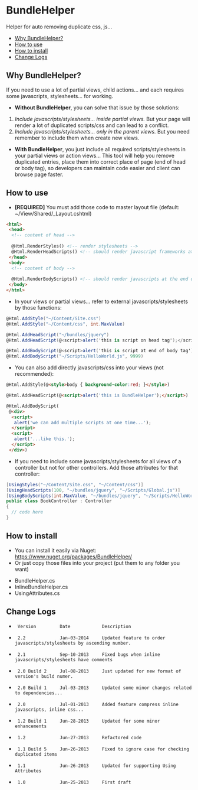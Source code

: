 BundleHelper
============
Helper for auto removing duplicate css, js...

 * [Why BundleHelper?](#why-bundlehelper)
 * [How to use](#how-to-use)
 * [How to install](#how-to-install)
 * [Change Logs](#change-logs)

Why BundleHelper?
------------
If you need to use a lot of partial views, child actions... and each requires some javascripts, stylesheets... for working.
 * __Without BundleHelper__, you can solve that issue by those solutions:
  1. _Include javascripts/stylesheets... inside partial views._ But your page will render a lot of duplicated scripts/css and can lead to a conflict.
  2. _Include javascripts/stylesheets... only in the parent views._ But you need remember to include them when create new views.

 * __With BundleHelper__, you just include all required scripts/stylesheets in your partial views or action views... This tool will help you remove duplicated entries, place them into correct place of page (end of head or body tag), so developers can maintain code easier and client can browse page faster.

How to use
------------
* __[REQUIRED]__ You must add those code to master layout file (default: ~/View/Shared/_Layout.cshtml)

```html
<html>
 <head>
  <!-- content of head -->
  
  @Html.RenderStyles() <!-- render stylesheets -->
  @Html.RenderHeadScripts() <!-- should render javascript frameworks at the end of head tag -->
 </head>
 <body>
  <!-- content of body -->
  
  @Html.RenderBodyScripts() <!-- should render javascripts at the end of body -->
 </body>
</html>
```

* In your views or partial views... refer to external javascripts/stylesheets by those functions:

```csharp
@Html.AddStyle("~/Content/Site.css")
@Html.AddStyle("~/Content/css", int.MaxValue)

@Html.AddHeadScript("~/bundles/jquery")
@Html.AddHeadScript(@<script>alert('this is script on head tag');</script>, 100)

@Html.AddBodyScript(@<script>alert('this is script at end of body tag');</script>)
@Html.AddBodyScript("~/Scripts/HelloWorld.js", 9999)
```

* You can also add directly javascripts/css into your views (not recommended):

```html
@Html.AddStyle(@<style>body { background-color:red; }</style>)

@Html.AddHeadScript(@<script>alert('this is BundleHelper');</script>)

@Html.AddBodyScript(
 @<div>
  <script>
   alert('we can add multiple scripts at one time...');
  </script>
  <script>
   alert('...like this.');
  </script>
 </div>)
```
 
* If you need to include some javascripts/stylesheets for all views of a controller but not for other controllers. Add those attributes for that controller:

```csharp
[UsingStyles("~/Content/Site.css", "~/Content/css")]
[UsingHeadScripts(100, "~/bundles/jquery", "~/Scripts/Global.js")]
[UsingBodyScripts(int.MaxValue, "~/bundles/jquery", "~/Scripts/HelloWorld.js")]
public class BookController : Controller
{
  // code here
}
```

How to install
------------
+ You can install it easily via Nuget: https://www.nuget.org/packages/BundleHelper/
+ Or just copy those files into your project (put them to any folder you want)
 - BundleHelper.cs
 - InlineBundleHelper.cs
 - UsingAttributes.cs

Change Logs
------------
 *      Version			Date            Description
 
 *      2.2				Jan-03-2014     Updated feature to order javascripts/stylesheets by ascending number.
 *      2.1				Sep-10-2013     Fixed bugs when inline javascripts/stylesheets have comments
 *      2.0 Build 2		Jul-08-2013     Just updated for new format of version's build numer.
 *      2.0 Build 1		Jul-03-2013		Updated some minor changes related to dependencies...
 *      2.0				Jul-01-2013     Added feature compress inline javascripts, inline css...
 *      1.2 Build 1		Jun-28-2013     Updated for some minor enhancements
 *      1.2				Jun-27-2013     Refactored code
 *      1.1 Build 5		Jun-26-2013     Fixed to ignore case for checking duplicated items
 *      1.1				Jun-26-2013     Updated for supporting Using Attributes
 *      1.0				Jun-25-2013     First draft

